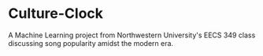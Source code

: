 # Culture-Clock
A Machine Learning project from Northwestern University's EECS 349 class discussing song popularity amidst the modern era.
